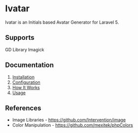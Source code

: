 # Ivatar

Ivatar is an Initials based Avatar Generator for Laravel 5.

## Supports

GD Library
Imagick

## Documentation

1. [Installation](https://github.com/cloudratha/ivatar/wiki/Installation)
2. [Configuration](https://github.com/cloudratha/ivatar/wiki/Configuration)
3. [How It Works](https://github.com/cloudratha/ivatar/wiki/How-It-Works)
4. [Usage](https://github.com/cloudratha/ivatar/wiki/Usage)

## References

- Image Libraries - https://github.com/Intervention/image
- Color Manipulation - https://github.com/mexitek/phpColors
